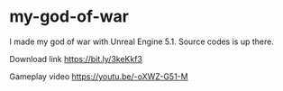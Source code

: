 # my-god-of-war
 I made my god of war with Unreal Engine 5.1.
 Source codes is up there.

Download link
https://bit.ly/3keKkf3

Gameplay video
https://youtu.be/-oXWZ-G51-M
